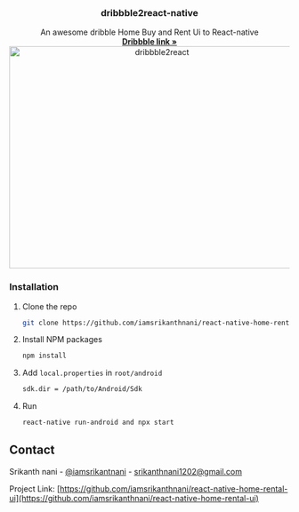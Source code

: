 <br />
<p align="center">
  <h3 align="center">dribbble2react-native</h3>

  <p align="center">
    An awesome dribble Home Buy and Rent Ui to React-native
    <br />
    <a href="https://dribbble.com/shots/15302134-Home-buy-and-rent-app" target="_blank"><strong>Dribbble link »</strong></a>
    <br/>
   <a href="https://dribbble.com/shots/15302134-Home-buy-and-rent-app" target="_blank">
    <img src="https://cdn.dribbble.com/users/4235434/screenshots/15302134/media/29cffa239ab686cff396b226aac331a5.png" alt="dribbble2react" width="533" height="400">
  </a>
  </p>
</p>

### Installation

1. Clone the repo
   ```sh
   git clone https://github.com/iamsrikanthnani/react-native-home-rental-ui.git
   ```
2. Install NPM packages
   ```sh
   npm install
   ```
3. Add `local.properties` in `root/android`
   ```sh
   sdk.dir = /path/to/Android/Sdk
   ```
4. Run
   ```sh
   react-native run-android and npx start
   ```

<!-- CONTACT -->
## Contact

Srikanth nani - [@iamsrikantnani](https://twitter.com/iamsrikantnani) - srikanthnani1202@gmail.com

Project Link: [https://github.com/iamsrikanthnani/react-native-home-rental-ui](https://github.com/iamsrikanthnani/react-native-home-rental-ui)
